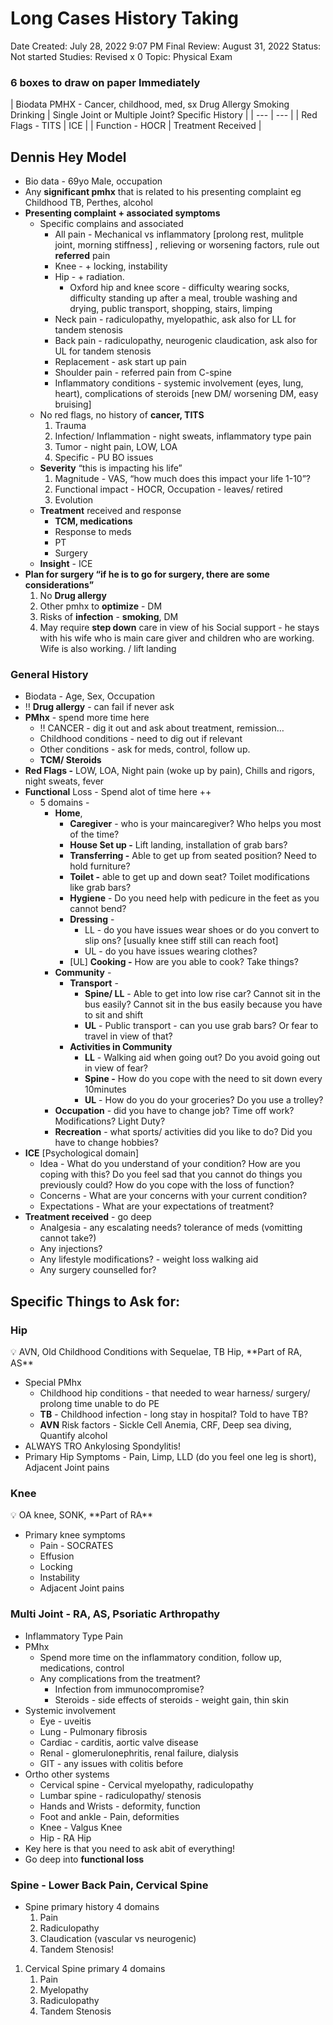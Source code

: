 # Long Cases History Taking

Date Created: July 28, 2022 9:07 PM
Final Review: August 31, 2022
Status: Not started
Studies: Revised x 0
Topic: Physical Exam

### 6 boxes to draw on paper Immediately

| Biodata
PMHX - Cancer, childhood, med, sx 
Drug Allergy
Smoking Drinking | Single Joint or Multiple Joint?
Specific History |
| --- | --- |
| Red Flags - TITS | ICE |
| Function - HOCR | Treatment Received |

## Dennis Hey Model

- Bio data - 69yo Male, occupation
- Any **significant pmhx** that is related to his presenting complaint eg Childhood TB, Perthes, alcohol
- **Presenting complaint + associated symptoms**
    - Specific complains and associated
        - All pain - Mechanical vs inflammatory [prolong rest, mulitple joint, morning stiffness] , relieving or worsening factors, rule out **referred** pain
        - Knee - + locking, instability
        - Hip - + radiation.
            - Oxford hip and knee score - difficulty wearing socks, difficulty standing up after a meal, trouble washing and drying, public transport, shopping, stairs, limping
        - Neck pain - radiculopathy, myelopathic, ask also for LL for tandem stenosis
        - Back pain - radiculopathy, neurogenic claudication, ask also for UL for tandem stenosis
        - Replacement - ask start up pain
        - Shoulder pain - referred pain from C-spine
        - Inflammatory conditions - systemic involvement (eyes, lung, heart), complications of steroids [new DM/ worsening DM, easy bruising]
    - No red flags, no history of **cancer, TITS**
        1. Trauma
        2. Infection/ Inflammation - night sweats, inflammatory type pain
        3. Tumor - night pain, LOW, LOA
        4. Specific - PU BO issues
    - **Severity** “this is impacting his life”
        1. Magnitude - VAS, “how much does this impact your life 1-10”?
        2. Functional impact - HOCR, Occupation - leaves/ retired
        3. Evolution
    - **Treatment** received and response
        - **TCM, medications**
        - Response to meds
        - PT
        - Surgery
    - **Insight** - ICE
- **Plan for surgery “if he is to go for surgery, there are some considerations”**
    1. No **Drug allergy**
    2. Other pmhx to **optimize** - DM
    3. Risks of **infection** - **smoking**, DM
    4. May require **step down** care in view of his Social support - he stays with his wife who is main care giver and children who are working. Wife is also working. / lift landing

### General History

- Biodata - Age, Sex, Occupation
- ‼️ **Drug allergy** - can fail if never ask
- **PMhx** - spend more time here
    - ‼️ CANCER - dig it out and ask about treatment, remission…
    - Childhood conditions - need to dig out if relevant
    - Other conditions - ask for meds, control, follow up.
    - **TCM/ Steroids**
- **Red Flags -** LOW, LOA, Night pain (woke up by pain), Chills and rigors, night sweats, fever
- **Functional** Loss - Spend alot of time here ++
    - 5 domains -
        - **Home**,
            - **Caregiver** - who is your maincaregiver? Who helps you most of the time?
            - **House Set up -** Lift landing, installation of grab bars?
            - **Transferring -** Able to get up from seated position? Need to hold furniture?
            - **Toilet -** able to get up and down seat? Toilet modifications like grab bars?
            - **Hygiene** - Do you need help with pedicure in the feet as you cannot bend?
            - **Dressing** -
                - LL - do you have issues wear shoes or do you convert to slip ons? [usually knee stiff still can reach foot]
                - UL - do you have issues wearing clothes?
            - [UL] **Cooking -** How are you able to cook? Take things?
        - **Community** -
            - **Transport** -
                - **Spine/ LL** - Able to get into low rise car? Cannot sit in the bus easily? Cannot sit in the bus easily because you have to sit and shift
                - **UL** - Public transport - can you use grab bars? Or fear to travel in view of that?
            - **Activities in Community**
                - **LL** - Walking aid when going out? Do you avoid going out in view of fear?
                - **Spine -** How do you cope with the need to sit down every 10minutes
                - **UL** - How do you do your groceries? Do you use a trolley?
        - **Occupation** - did you have to change job? Time off work? Modifications? Light Duty?
        - **Recreation** - what sports/ activities did you like to do? Did you have to change hobbies?
- **ICE** [Psychological domain]
    - Idea - What do you understand of your condition? How are you coping with this? Do you feel sad that you cannot do things you previously could? How do you cope with the loss of function?
    - Concerns - What are your concerns with your current condition?
    - Expectations - What are your expectations of treatment?
- **Treatment received** - go deep
    - Analgesia - any escalating needs? tolerance of meds (vomitting cannot take?)
    - Any injections?
    - Any lifestyle modifications? - weight loss walking aid
    - Any surgery counselled for?

## Specific Things to Ask for:

### Hip

<aside>
💡 AVN, Old Childhood Conditions with Sequelae, TB Hip, **Part of RA, AS**

</aside>

- Special PMhx
    - Childhood hip conditions - that needed to wear harness/ surgery/ prolong time unable to do PE
    - **TB** - Childhood infection - long stay in hospital? Told to have TB?
    - **AVN** Risk factors - Sickle Cell Anemia, CRF, Deep sea diving, Quantify alcohol
- ALWAYS TRO Ankylosing Spondylitis!
- Primary Hip Symptoms - Pain, Limp, LLD (do you feel one leg is short), Adjacent Joint pains

### Knee

<aside>
💡 OA knee, SONK, **Part of RA**

</aside>

- Primary knee symptoms
    - Pain - SOCRATES
    - Effusion
    - Locking
    - Instability
    - Adjacent Joint pains

### Multi Joint - RA, AS, Psoriatic Arthropathy

- Inflammatory Type Pain
- PMhx
    - Spend more time on the inflammatory condition, follow up, medications, control
    - Any complications from the treatment?
        - Infection from immunocompromise?
        - Steroids - side effects of steroids - weight gain, thin skin
- Systemic involvement
    - Eye - uveitis
    - Lung - Pulmonary fibrosis
    - Cardiac - carditis, aortic valve disease
    - Renal - glomerulonephritis, renal failure, dialysis
    - GIT - any issues with colitis before
- Ortho other systems
    - Cervical spine - Cervical myelopathy, radiculopathy
    - Lumbar spine - radiculopathy/ stenosis
    - Hands and Wrists - deformity, function
    - Foot and ankle - Pain, deformities
    - Knee - Valgus Knee
    - Hip - RA Hip
- Key here is that you need to ask abit of everything!
- Go deep into **functional loss**

### Spine - Lower Back Pain, Cervical Spine

- Spine primary history 4 domains
    1. Pain
    2. Radiculopathy
    3. Claudication (vascular vs neurogenic)
    4. Tandem Stenosis!
1. Cervical Spine primary 4 domains
    1. Pain
    2. Myelopathy
    3. Radiculopathy
    4. Tandem Stenosis